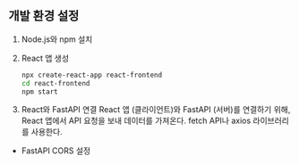 ## 개발 환경 설정

1. Node.js와 npm 설치
2. React 앱 생성

   ```bash
   npx create-react-app react-frontend
   cd react-frontend
   npm start
   ```

3. React와 FastAPI 연결
   React 앱 (클라이언트)와 FastAPI (서버)를 연결하기 위해, React 앱에서 API 요청을 보내 데이터를 가져온다.
   fetch API나 axios 라이브러리를 사용한다.

- FastAPI CORS 설정

